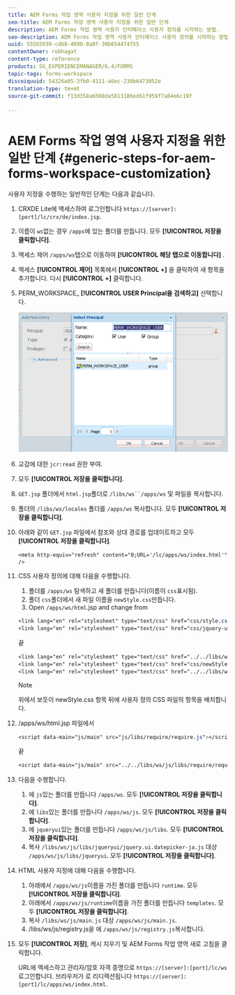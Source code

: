 ```yaml
---
title: AEM Forms 작업 영역 사용자 지정을 위한 일반 단계
seo-title: AEM Forms 작업 영역 사용자 지정을 위한 일반 단계
description: AEM Forms 작업 영역 사용자 인터페이스 사용자 정의를 시작하는 방법.
seo-description: AEM Forms 작업 영역 사용자 인터페이스 사용자 정의를 시작하는 방법.
uuid: 555b5039-cd68-4090-8a8f-30b654474f55
contentOwner: robhagat
content-type: reference
products: SG_EXPERIENCEMANAGER/6.4/FORMS
topic-tags: forms-workspace
discoiquuid: 54326a05-3fb0-4111-a6ec-230b6473052e
translation-type: tm+mt
source-git-commit: f13d358a6508da5813186ed61f959f7a84e6c19f

---
```



# AEM Forms 작업 영역 사용자 지정을 위한 일반 단계 {#generic-steps-for-aem-forms-workspace-customization}

사용자 지정을 수행하는 일반적인 단계는 다음과 같습니다.

1. CRXDE Lite에 액세스하여 로그인합니다 `https://[server]:[port]/lc/crx/de/index.jsp`.
1. 이름이 `ws`없는 경우 `/apps`에 있는 폴더를 만듭니다. 모두 **[!UICONTROL 저장을 클릭합니다]**.
1. 액세스 제어 `/apps/ws`탭으로 이동하여 **[!UICONTROL 해당 탭으로 이동합니다]** .
1. 액세스 **[!UICONTROL 제어]** 목록에서 **[!UICONTROL +]** 을 클릭하여 새 항목을 추가합니다. 다시 **[!UICONTROL +]** 클릭합니다.
1. PERM_WORKSPACE_ **[!UICONTROL USER Principal을 검색하고]** 선택합니다.

   ![HTML 작업 영역을 사용자 정의하려면 일반 단계의 일부로 PERM_WORKSPACE_USER 주체를 선택합니다.](assets/perm_workspace_user.png)

1. 교감에 대한 `jcr:read` 권한 부여.
1. 모두 **[!UICONTROL 저장을 클릭합니다]**.
1. `GET.jsp` 폴더에서 `html.jsp`폴더로 `/libs/ws``/apps/ws` 및 파일을 복사합니다.
1. 폴더의 `/libs/ws/locales` 폴더를 `/apps/ws` 복사합니다. 모두 **[!UICONTROL 저장을 클릭합니다]**.
1. 아래와 같이 `GET.jsp` 파일에서 참조와 상대 경로를 업데이트하고 모두 **[!UICONTROL 저장을 클릭합니다]**.

   ```
   <meta http-equiv="refresh" content="0;URL='/lc/apps/ws/index.html'" />
   ```

1. CSS 사용자 정의에 대해 다음을 수행합니다.

   1. 폴더를 `/apps/ws` 탐색하고 새 폴더를 만듭니다(이름이 `css`표시됨).
   1. 폴더 `css`폴더에서 새 파일 이름을 `newStyle.css`만듭니다.
   1. Open `/apps/ws/html`.jsp and change from

   ```css
   <link lang="en" rel="stylesheet" type="text/css" href="css/style.css" />
   <link lang="en" rel="stylesheet" type="text/css" href="css/jquery-ui.css"/>
   ```

   끝

   ```css
   <link lang="en" rel="stylesheet" type="text/css" href="../../libs/ws/css/style.css" />
   <link lang="en" rel="stylesheet" type="text/css" href="css/newStyle.css" />
   <link lang="en" rel="stylesheet" type="text/css" href="../../libs/ws/css/jquery-ui.css"/>
   ```

   >[!NOTE]
   >
   >위에서 보듯이 newStyle.css 항목 뒤에 사용자 정의 CSS 파일의 항목을 배치합니다.

1. /apps/ws/html.jsp 파일에서

   ```css
   <script data-main="js/main" src="js/libs/require/require.js"></script>
   ```

   끝

   ```css
   <script data-main="js/main" src="../../libs/ws/js/libs/require/require.js"></script>
   ```

1. 다음을 수행합니다.

   1. 에 `js`있는 폴더를 만듭니다 `/apps/ws`. 모두 **[!UICONTROL 저장을 클릭합니다]**.
   1. 에 `libs`있는 폴더를 만듭니다 `/apps/ws/js`. 모두 **[!UICONTROL 저장을 클릭합니다]**.
   1. 에 `jqueryui`있는 폴더를 만듭니다 `/apps/ws/js/libs`. 모두 **[!UICONTROL 저장을 클릭합니다]**.
   1. 복사 `/libs/ws/js/libs/jqueryui/jquery.ui.datepicker-ja.js` 대상 `/apps/ws/js/libs/jqueryui`. 모두 **[!UICONTROL 저장을 클릭합니다]**.

1. HTML 사용자 지정에 대해 다음을 수행합니다.

   1. 아래에서 `/apps/ws/js`이름을 가진 폴더를 만듭니다 `runtime`. 모두 **[!UICONTROL 저장을 클릭합니다]**.
   1. 아래에서 `/apps/ws/js/runtime`이름을 가진 폴더를 만듭니다 `templates`. 모두 **[!UICONTROL 저장을 클릭합니다]**.
   1. 복사 `/libs/ws/js/main.js` 대상 `/apps/ws/js/main.js`.
   1. /libs/ws/js/registry.js을 에 `/apps/ws/js/registry.js`복사합니다.

1. 모두 **[!UICONTROL 저장]**, 캐시 지우기 및 AEM Forms 작업 영역 새로 고침을 클릭합니다.

   URL에 액세스하고 관리자/암호 자격 증명으로 `https://[server]:[port]/lc/ws` 로그인합니다. 브라우저가 로 리디렉션됩니다 `https://[server]:[port]/lc/apps/ws/index.html`.


